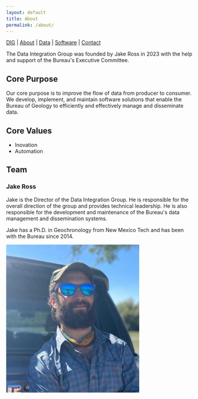 ```yaml
---
layout: default
title: About
permalink: /about/
---
```

[DIG](/) | [About](/about/) | [Data](/data/) | [Software](/software/) | [Contact](/contact/)

The Data Integration Group was founded by Jake Ross in 2023 with the help and support of the Bureau's Executive Committee.

## Core Purpose
Our core purpose is to improve the flow of data from producer to consumer. We develop, implement, and maintain 
software solutions that enable the Bureau of Geology to efficiently and effectively manage and disseminate data.

## Core Values
 - Inovation
 - Automation


## Team

### Jake Ross
Jake is the Director of the Data Integration Group. He is responsible for the overall direction of the group and 
provides technical leadership. He is also responsible for the 
development and maintenance of the Bureau's data management and
dissemination systems.

Jake has a Ph.D. in Geochronology from New Mexico Tech and has been with the Bureau since 2014. 

![Jake Ross](/docs/assets/images/jakerossnewmexicowaterdata.jpg)